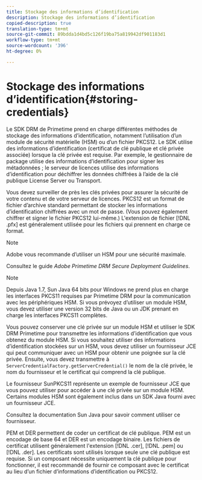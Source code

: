```yaml
---
title: Stockage des informations d’identification
description: Stockage des informations d’identification
copied-description: true
translation-type: tm+mt
source-git-commit: 89bdda1d4bd5c126f19ba75a819942df901183d1
workflow-type: tm+mt
source-wordcount: '396'
ht-degree: 0%

---
```



# Stockage des informations d’identification{#storing-credentials}

Le SDK DRM de Primetime prend en charge différentes méthodes de stockage des informations d’identification, notamment l’utilisation d’un module de sécurité matérielle (HSM) ou d’un fichier PKCS12. Le SDK utilise des informations d’identification (certificat de clé publique et clé privée associée) lorsque la clé privée est requise. Par exemple, le gestionnaire de package utilise des informations d’identification pour signer les métadonnées ; le serveur de licences utilise des informations d’identification pour déchiffrer les données chiffrées à l’aide de la clé publique License Server ou Transport.

Vous devez surveiller de près les clés privées pour assurer la sécurité de votre contenu et de votre serveur de licences. PKCS12 est un format de fichier d’archive standard permettant de stocker les informations d’identification chiffrées avec un mot de passe. (Vous pouvez également chiffrer et signer le fichier PKCS12 lui-même.) L&#39;extension de fichier [!DNL .pfx] est généralement utilisée pour les fichiers qui prennent en charge ce format.

>[!NOTE]
>
>Adobe vous recommande d’utiliser un HSM pour une sécurité maximale.
>
>Consultez le guide *Adobe Primetime DRM Secure Deployment Guidelines*.

>[!NOTE]
>
>Depuis Java 1.7, Sun Java 64 bits pour Windows ne prend plus en charge les interfaces PKCS11 requises par Primetime DRM pour la communication avec les périphériques HSM. Si vous prévoyez d’utiliser un module HSM, vous devez utiliser une version 32 bits de Java ou un JDK prenant en charge les interfaces PKCS11 complètes.

Vous pouvez conserver une clé privée sur un module HSM et utiliser le SDK DRM Primetime pour transmettre les informations d’identification que vous obtenez du module HSM. Si vous souhaitez utiliser des informations d’identification stockées sur un HSM, vous devez utiliser un fournisseur JCE qui peut communiquer avec un HSM pour obtenir une poignée sur la clé privée. Ensuite, vous devez transmettre à `ServerCredentialFactory.getServerCredential()` le nom de la clé privée, le nom du fournisseur et le certificat qui comprend la clé publique.

Le fournisseur SunPKCS11 représente un exemple de fournisseur JCE que vous pouvez utiliser pour accéder à une clé privée sur un module HSM. Certains modules HSM sont également inclus dans un SDK Java fourni avec un fournisseur JCE.

Consultez la documentation Sun Java pour savoir comment utiliser ce fournisseur.

PEM et DER permettent de coder un certificat de clé publique. PEM est un encodage de base 64 et DER est un encodage binaire. Les fichiers de certificat utilisent généralement l&#39;extension [!DNL .cer], [!DNL .pem] ou [!DNL .der]. Les certificats sont utilisés lorsque seule une clé publique est requise. Si un composant nécessite uniquement la clé publique pour fonctionner, il est recommandé de fournir ce composant avec le certificat au lieu d’un fichier d’informations d’identification ou PKCS12.
